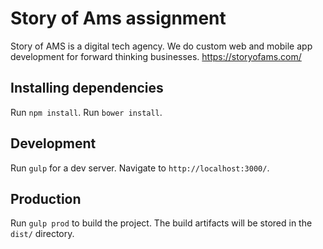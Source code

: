# Story of Ams assignment
Story of AMS is a digital tech agency. We do custom web and mobile app development
for forward thinking businesses. 
https://storyofams.com/

## Installing dependencies

Run `npm install`.
Run `bower install`.

## Development

Run `gulp` for a dev server. Navigate to `http://localhost:3000/`.

## Production

Run `gulp prod` to build the project. The build artifacts will be stored in the `dist/` directory.



